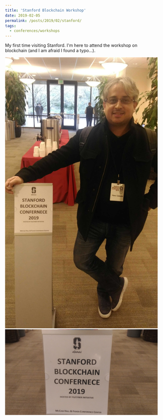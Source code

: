 ```yaml
---
title: 'Stanford Blockchain Workshop'
date: 2019-02-05
permalink: /posts/2019/02/stanford/
tags:
  - conferences/workshops
---
```

My first time visiting Stanford.
I'm here to attend the workshop on blockchain (and I am afraid I found a typo...). 



<img src="/images/posts/2019-02-05/stanford.jpg" width="500">
<img src="/images/posts/2019-02-05/stanford-2.jpeg" width="500">